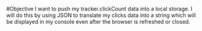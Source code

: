 #Objective
I want to push my tracker.clickCount data into a local storage. I will do this by using JSON to translate my clicks data into a string which will be displayed in my console even after the browser is refreshed or closed.
